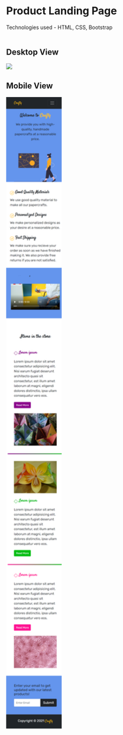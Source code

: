 # Product Landing Page
Technologies used - HTML, CSS, Bootstrap<br><br>

## Desktop View<br>
<img src="/ss/Image 2.png" width="450px" Height="auto">

## Mobile View<br>
<img src="/ss/MV.png" width="150px" Height="auto">
